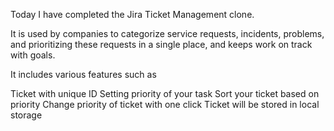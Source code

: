 
Today I have completed the Jira Ticket Management clone.

It is used by companies to categorize service requests, incidents, problems, and prioritizing these requests in a single place, and keeps work on track with goals.
 
 
It includes various features such as
 
Ticket with unique ID
Setting priority of your task
Sort your ticket based on priority
Change priority of ticket with one click
Ticket will be stored in local storage
